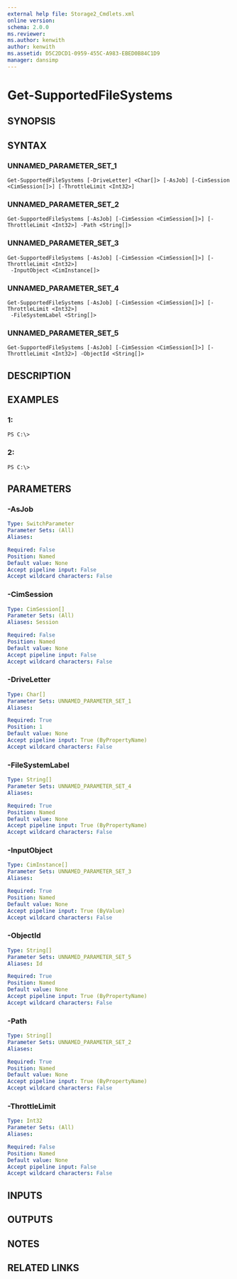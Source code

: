 ```yaml
---
external help file: Storage2_Cmdlets.xml
online version: 
schema: 2.0.0
ms.reviewer:
ms.author: kenwith
author: kenwith
ms.assetid: D5C2DCD1-0959-455C-A983-EBED0B84C1D9
manager: dansimp
---
```


# Get-SupportedFileSystems

## SYNOPSIS

## SYNTAX

### UNNAMED_PARAMETER_SET_1
```
Get-SupportedFileSystems [-DriveLetter] <Char[]> [-AsJob] [-CimSession <CimSession[]>] [-ThrottleLimit <Int32>]
```

### UNNAMED_PARAMETER_SET_2
```
Get-SupportedFileSystems [-AsJob] [-CimSession <CimSession[]>] [-ThrottleLimit <Int32>] -Path <String[]>
```

### UNNAMED_PARAMETER_SET_3
```
Get-SupportedFileSystems [-AsJob] [-CimSession <CimSession[]>] [-ThrottleLimit <Int32>]
 -InputObject <CimInstance[]>
```

### UNNAMED_PARAMETER_SET_4
```
Get-SupportedFileSystems [-AsJob] [-CimSession <CimSession[]>] [-ThrottleLimit <Int32>]
 -FileSystemLabel <String[]>
```

### UNNAMED_PARAMETER_SET_5
```
Get-SupportedFileSystems [-AsJob] [-CimSession <CimSession[]>] [-ThrottleLimit <Int32>] -ObjectId <String[]>
```

## DESCRIPTION

## EXAMPLES

### 1:
```
PS C:\>
```

### 2:
```
PS C:\>
```

## PARAMETERS

### -AsJob

```yaml
Type: SwitchParameter
Parameter Sets: (All)
Aliases: 

Required: False
Position: Named
Default value: None
Accept pipeline input: False
Accept wildcard characters: False
```

### -CimSession

```yaml
Type: CimSession[]
Parameter Sets: (All)
Aliases: Session

Required: False
Position: Named
Default value: None
Accept pipeline input: False
Accept wildcard characters: False
```

### -DriveLetter

```yaml
Type: Char[]
Parameter Sets: UNNAMED_PARAMETER_SET_1
Aliases: 

Required: True
Position: 1
Default value: None
Accept pipeline input: True (ByPropertyName)
Accept wildcard characters: False
```

### -FileSystemLabel

```yaml
Type: String[]
Parameter Sets: UNNAMED_PARAMETER_SET_4
Aliases: 

Required: True
Position: Named
Default value: None
Accept pipeline input: True (ByPropertyName)
Accept wildcard characters: False
```

### -InputObject

```yaml
Type: CimInstance[]
Parameter Sets: UNNAMED_PARAMETER_SET_3
Aliases: 

Required: True
Position: Named
Default value: None
Accept pipeline input: True (ByValue)
Accept wildcard characters: False
```

### -ObjectId

```yaml
Type: String[]
Parameter Sets: UNNAMED_PARAMETER_SET_5
Aliases: Id

Required: True
Position: Named
Default value: None
Accept pipeline input: True (ByPropertyName)
Accept wildcard characters: False
```

### -Path

```yaml
Type: String[]
Parameter Sets: UNNAMED_PARAMETER_SET_2
Aliases: 

Required: True
Position: Named
Default value: None
Accept pipeline input: True (ByPropertyName)
Accept wildcard characters: False
```

### -ThrottleLimit

```yaml
Type: Int32
Parameter Sets: (All)
Aliases: 

Required: False
Position: Named
Default value: None
Accept pipeline input: False
Accept wildcard characters: False
```

## INPUTS

## OUTPUTS

## NOTES

## RELATED LINKS


